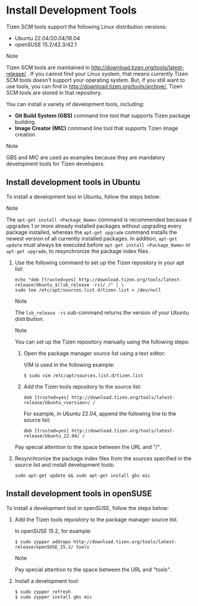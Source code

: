 # Install Development Tools

Tizen SCM tools support the following Linux distribution versions:

- Ubuntu 22.04/20.04/18.04
- openSUSE 15.2/42.3/42.1

> [!NOTE]
> Tizen SCM tools are maintained in http://download.tizen.org/tools/latest-release/ .
> If you cannot find your Linux system, that means currently Tizen SCM tools doesn't support your operating system.
> But, if you still want to use tools,
> you can find in http://download.tizen.org/tools/archive/, Tizen SCM tools are stored in that repository.

You can install a variety of development tools, including:

- **Git Build System (GBS)** command line tool that supports Tizen package building.
- **Image Creator (MIC)** command line tool that supports Tizen image creation.

> [!NOTE]
> GBS and MIC are used as examples because they are mandatory development tools for Tizen developers.

## Install development tools in Ubuntu

To install a development tool in Ubuntu, follow the steps below:

> [!NOTE]
> The `apt-get install <Package_Name>` command is recommended because it upgrades 1 or more already installed packages without upgrading every package installed, whereas the `apt-get upgrade` command installs the newest version of all currently installed packages. In addition, `apt-get update` must always be executed before `apt-get install <Package_Name>` or `apt-get upgrade`, to resynchronize the package index files.

1. Use the following command to set up the Tizen repository in your apt list:

   ```
   echo "deb [trusted=yes] http://download.tizen.org/tools/latest-release/Ubuntu_$(lsb_release -rs)/ /" | \
   sudo tee /etc/apt/sources.list.d/tizen.list > /dev/null
   ```
   > [!NOTE]
   > The `lsb_release -rs` sub-command returns the version of your Ubuntu distribution.


   > [!NOTE]
   > You can set up the Tizen repository manually using the following steps:
   > 1. Open the package manager source list using a text editor:
   >
   >    VIM is used in the following example:
   >
   >    ```
   >    $ sudo vim /etc/apt/sources.list.d/tizen.list
   >    ```
   >
   > 2. Add the Tizen tools repository to the source list:
   >
   >    ```
   >    deb [trusted=yes] http://download.tizen.org/tools/latest-release/Ubuntu_<version>/ /
   >    ```
   >
   >    For example, in Ubuntu 22.04, append the following line to the source list:
   >
   >      ```
   >      deb [trusted=yes] http://download.tizen.org/tools/latest-release/Ubuntu_22.04/ /
   >      ```
   >
   > Pay special attention to the space between the URL and "/".

2. Resynchronize the package index files from the sources specified in the source list and install development tools:

   ```
   sudo apt-get update && sudo apt-get install gbs mic
   ```

## Install development tools in openSUSE

To install a development tool in openSUSE, follow the steps below:

1. Add the Tizen tools repository to the package manager source list.

   In openSUSE 15.2, for example:

   ```
   $ sudo zypper addrepo http://download.tizen.org/tools/latest-release/openSUSE_15.2/ tools
   ```

   > [!NOTE]
   >
   > Pay special attention to the space between the URL and "tools".

2. Install a development tool:

   ```
   $ sudo zypper refresh
   $ sudo zypper install gbs mic
   ```
